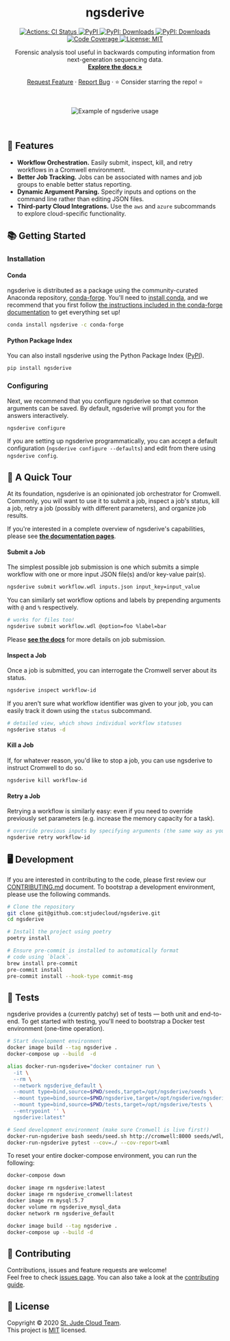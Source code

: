 <p align="center">
  <h1 align="center">
    ngsderive
  </h1>

  <p align="center">
    <a href="https://actions-badge.atrox.dev/stjudecloud/ngsderive/goto" target="_blank">
      <img alt="Actions: CI Status"
          src="https://img.shields.io/endpoint.svg?url=https%3A%2F%2Factions-badge.atrox.dev%2Fstjudecloud%2Fngsderive%2Fbadge&style=flat" />
    </a>
    <a href="https://pypi.org/project/ngsderive/" target="_blank">
      <img alt="PyPI"
          src="https://img.shields.io/pypi/v/ngsderive?color=orange">
    </a>
    <a href="https://pypi.python.org/pypi/ngsderive/" target="_blank">
      <img alt="PyPI: Downloads"
          src="https://img.shields.io/pypi/dm/ngsderive?color=orange">
    </a>
    <a href="https://pypi.python.org/pypi/ngsderive/" target="_blank">
      <img alt="PyPI: Downloads"
          src="https://img.shields.io/pypi/pyversions/ngsderive?color=orange">
    </a>
    <a href="https://codecov.io/gh/stjudecloud/ngsderive" target="_blank">
      <img alt="Code Coverage"
          src="https://codecov.io/gh/stjudecloud/ngsderive/branch/master/graph/badge.svg" />
    </a>
    <a href="https://github.com/stjudecloud/ngsderive/blob/master/LICENSE.md" target="_blank">
    <img alt="License: MIT"
          src="https://img.shields.io/badge/License-MIT-blue.svg" />
    </a>
  </p>


  <p align="center">
    Forensic analysis tool useful in backwards computing information from next-generation sequencing data. 
    <br />
    <a href="https://stjudecloud.github.io/ngsderive/"><strong>Explore the docs »</strong></a>
    <br />
    <br />
    <a href="https://github.com/stjudecloud/ngsderive/issues/new?assignees=&labels=&template=feature_request.md&title=Descriptive%20Title&labels=enhancement">Request Feature</a>
    ·
    <a href="https://github.com/stjudecloud/ngsderive/issues/new?assignees=&labels=&template=bug_report.md&title=Descriptive%20Title&labels=bug">Report Bug</a>
    ·
    ⭐ Consider starring the repo! ⭐
    <br />
  </p>
</p>

<!-- ## 🎨 Demo -->
<br />
<p align="center">
  <img alt="Example of ngsderive usage" src="https://stjudecloud.github.io/ngsderive/images/ngsderive-example.gif"/>
</p>
<br />

## 🎨 Features


* <b>Workflow Orchestration.</b> Easily submit, inspect, kill, and retry workflows in a Cromwell environment.
* <b>Better Job Tracking.</b> Jobs can be associated with names and job groups to enable better status reporting.
* <b>Dynamic Argument Parsing.</b> Specify inputs and options on the command line rather than editing JSON files.
* <b>Third-party Cloud Integrations.</b> Use the `aws` and `azure` subcommands to explore cloud-specific functionality.

## 📚 Getting Started

### Installation

#### Conda

ngsderive is distributed as a package using the community-curated Anaconda repository, [conda-forge](https://conda-forge.org/). You'll need to [install conda][conda-install], and we recommend that you first follow [the instructions included in the conda-forge documentation][conda-forge-setup] to get everything set up!

```bash
conda install ngsderive -c conda-forge
```

#### Python Package Index

You can also install ngsderive using the Python Package Index ([PyPI](https://pypi.org/)).

```bash
pip install ngsderive
```

### Configuring

Next, we recommend that you configure ngsderive so that common arguments can be saved. By default, ngsderive will prompt you for the answers interactively.

```bash
ngsderive configure
```

If you are setting up ngsderive programmatically, you can accept a default configuration (`ngsderive configure --defaults`) and edit from there using `ngsderive config`.

## 🚌 A Quick Tour

At its foundation, ngsderive is an opinionated job orchestrator for Cromwell. Commonly, you will want to use it to submit a job, inspect a job's status, kill a job, retry a job (possibly with different parameters), and organize job results.

If you're interested in a complete overview of ngsderive's capabilities, please see [**the documentation pages**](https://stjudecloud.github.io/ngsderive/)</a>.

#### Submit a Job

The simplest possible job submission is one which submits a simple workflow with one or more input JSON file(s) and/or key-value pair(s).

```bash
ngsderive submit workflow.wdl inputs.json input_key=input_value
```

You can similarly set workflow options and labels by prepending arguments with `@` and `%` respectively.

```bash
# works for files too!
ngsderive submit workflow.wdl @option=foo %label=bar
```

Please [**see the docs**](https://stjudecloud.github.io/ngsderive/getting-started/submit-jobs/) for more details on job submission.

#### Inspect a Job

Once a job is submitted, you can interrogate the Cromwell server about its status.

```bash
ngsderive inspect workflow-id
```

If you aren't sure what workflow identifier was given to your job, you can easily track it down using the `status` subcommand.

```bash
# detailed view, which shows individual workflow statuses
ngsderive status -d
```

#### Kill a Job

If, for whatever reason, you'd like to stop a job, you can use ngsderive to instruct Cromwell to do so.

```bash
ngsderive kill workflow-id
```

#### Retry a Job

Retrying a workflow is similarly easy: even if you need to override previously set parameters (e.g. increase the memory capacity for a task).

```bash
# override previous inputs by specifying arguments (the same way as you would for `submit`).
ngsderive retry workflow-id
```

## 🖥️ Development

If you are interested in contributing to the code, please first review
our [CONTRIBUTING.md][contributing-md] document. To bootstrap a
development environment, please use the following commands.

```bash
# Clone the repository
git clone git@github.com:stjudecloud/ngsderive.git
cd ngsderive

# Install the project using poetry
poetry install

# Ensure pre-commit is installed to automatically format
# code using `black`.
brew install pre-commit
pre-commit install
pre-commit install --hook-type commit-msg
```

## 🚧️ Tests

ngsderive provides a (currently patchy) set of tests — both unit and end-to-end. To get started with testing, you'll
need to bootstrap a Docker test environment (one-time operation).

```bash
# Start development environment
docker image build --tag ngsderive .
docker-compose up --build  -d

alias docker-run-ngsderive="docker container run \
  -it \
  --rm \
  --network ngsderive_default \
  --mount type=bind,source=$PWD/seeds,target=/opt/ngsderive/seeds \
  --mount type=bind,source=$PWD/ngsderive,target=/opt/ngsderive/ngsderive \
  --mount type=bind,source=$PWD/tests,target=/opt/ngsderive/tests \
  --entrypoint '' \
  ngsderive:latest"

# Seed development environment (make sure Cromwell is live first!)
docker-run-ngsderive bash seeds/seed.sh http://cromwell:8000 seeds/wdl/hello.wdl
docker-run-ngsderive pytest --cov=./ --cov-report=xml
```

To reset your entire docker-compose environment, you can run the following:

```bash
docker-compose down

docker image rm ngsderive:latest
docker image rm ngsderive_cromwell:latest
docker image rm mysql:5.7
docker volume rm ngsderive_mysql_data
docker network rm ngsderive_default

docker image build --tag ngsderive .
docker-compose up --build -d
```

## 🤝 Contributing

Contributions, issues and feature requests are welcome!<br />Feel free to check [issues page](https://github.com/stjudecloud/ngsderive/issues). You can also take a look at the [contributing guide][contributing-md].

## 📝 License

Copyright © 2020 [St. Jude Cloud Team](https://github.com/stjudecloud).<br />
This project is [MIT][license-md] licensed.

[conda-install]: https://docs.anaconda.com/anaconda/install/
[conda-forge-setup]: https://conda-forge.org/docs/user/introduction.html#how-can-i-install-packages-from-conda-forge
[contributing-md]: https://github.com/stjudecloud/ngsderive/blob/master/CONTRIBUTING.md
[license-md]: https://github.com/stjudecloud/ngsderive/blob/master/LICENSE.md

